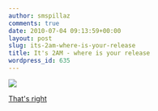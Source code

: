 ```yaml
---
author: smspillaz
comments: true
date: 2010-07-04 09:13:59+00:00
layout: post
slug: its-2am-where-is-your-release
title: It's 2AM - where is your release
wordpress_id: 635
---
```


[![](http://smspillaz.files.wordpress.com/2010/07/splash_background.png)](http://smspillaz.files.wordpress.com/2010/07/splash_background.png)

[That's right](http://lists.freedesktop.org/archives/compiz/2010-July/003429.html)
